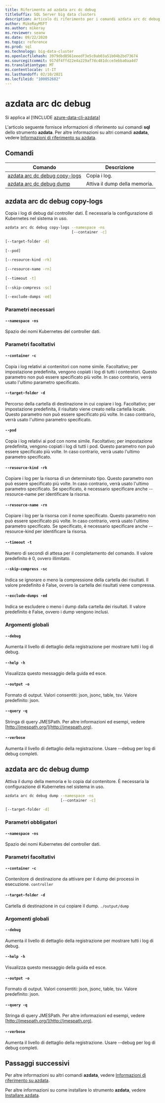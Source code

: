 ```yaml
---
title: Riferimento ad azdata arc dc debug
titleSuffix: SQL Server big data clusters
description: Articolo di riferimento per i comandi azdata arc dc debug.
author: MikeRayMSFT
ms.author: mikeray
ms.reviewer: seanw
ms.date: 09/22/2020
ms.topic: reference
ms.prod: sql
ms.technology: big-data-cluster
ms.openlocfilehash: 3979dbd8561eeedf3e5c0ab03a51b04b2bd73674
ms.sourcegitcommit: 917df4ffd22e4a229af7dc481dcce3ebba0aa4d7
ms.translationtype: MT
ms.contentlocale: it-IT
ms.lasthandoff: 02/10/2021
ms.locfileid: "100052682"
---
```

# <a name="azdata-arc-dc-debug"></a>azdata arc dc debug

Si applica al [!INCLUDE [azure-data-cli-azdata](../../includes/azure-data-cli-azdata.md)]

L'articolo seguente fornisce informazioni di riferimento sui comandi **sql** dello strumento **azdata**. Per altre informazioni su altri comandi **azdata**, vedere [Informazioni di riferimento su azdata](reference-azdata.md).

## <a name="commands"></a>Comandi

|Comando|Descrizione|
| --- | --- |
[azdata arc dc debug copy-logs](#azdata-arc-dc-debug-copy-logs) | Copia i log.
[azdata arc dc debug dump](#azdata-arc-dc-debug-dump) | Attiva il dump della memoria.
## <a name="azdata-arc-dc-debug-copy-logs"></a>azdata arc dc debug copy-logs
Copia i log di debug dal controller dati. È necessaria la configurazione di Kubernetes nel sistema in uso.
```bash
azdata arc dc debug copy-logs --namespace -ns 
                              [--container -c]  
                              
[--target-folder -d]  
                              
[--pod]  
                              
[--resource-kind -rk]  
                              
[--resource-name -rn]  
                              
[--timeout -t]  
                              
[--skip-compress -sc]  
                              
[--exclude-dumps -ed]
```
### <a name="required-parameters"></a>Parametri necessari
#### `--namespace -ns`
Spazio dei nomi Kubernetes del controller dati.
### <a name="optional-parameters"></a>Parametri facoltativi
#### `--container -c`
Copia i log relativi ai contenitori con nome simile. Facoltativo; per impostazione predefinita, vengono copiati i log di tutti i contenitori. Questo parametro non può essere specificato più volte. In caso contrario, verrà usato l'ultimo parametro specificato.
#### `--target-folder -d`
Percorso della cartella di destinazione in cui copiare i log. Facoltativo; per impostazione predefinita, il risultato viene creato nella cartella locale.  Questo parametro non può essere specificato più volte. In caso contrario, verrà usato l'ultimo parametro specificato.
#### `--pod`
Copia i log relativi ai pod con nome simile. Facoltativo; per impostazione predefinita, vengono copiati i log di tutti i pod. Questo parametro non può essere specificato più volte. In caso contrario, verrà usato l'ultimo parametro specificato.
#### `--resource-kind -rk`
Copiare i log per la risorsa di un determinato tipo. Questo parametro non può essere specificato più volte. In caso contrario, verrà usato l'ultimo parametro specificato. Se specificato, è necessario specificare anche --resource-name per identificare la risorsa.
#### `--resource-name -rn`
Copiare i log per la risorsa con il nome specificato. Questo parametro non può essere specificato più volte. In caso contrario, verrà usato l'ultimo parametro specificato. Se specificato, è necessario specificare anche --resource-kind per identificare la risorsa.
#### `--timeout -t`
Numero di secondi di attesa per il completamento del comando. Il valore predefinito è 0, ovvero illimitato.
#### `--skip-compress -sc`
Indica se ignorare o meno la compressione della cartella dei risultati. Il valore predefinito è False, ovvero la cartella dei risultati viene compressa.
#### `--exclude-dumps -ed`
Indica se escludere o meno i dump dalla cartella dei risultati. Il valore predefinito è False, ovvero i dump vengono inclusi.
### <a name="global-arguments"></a>Argomenti globali
#### `--debug`
Aumenta il livello di dettaglio della registrazione per mostrare tutti i log di debug.
#### `--help -h`
Visualizza questo messaggio della guida ed esce.
#### `--output -o`
Formato di output.  Valori consentiti: json, jsonc, table, tsv.  Valore predefinito: json.
#### `--query -q`
Stringa di query JMESPath. Per altre informazioni ed esempi, vedere [http://jmespath.org/](http://jmespath.org).
#### `--verbose`
Aumenta il livello di dettaglio della registrazione. Usare --debug per log di debug completi.
## <a name="azdata-arc-dc-debug-dump"></a>azdata arc dc debug dump
Attiva il dump della memoria e lo copia dal contenitore. È necessaria la configurazione di Kubernetes nel sistema in uso.
```bash
azdata arc dc debug dump --namespace -ns 
                         [--container -c]  
                         
[--target-folder -d]
```
### <a name="required-parameters"></a>Parametri obbligatori
#### `--namespace -ns`
Spazio dei nomi Kubernetes del controller dati.
### <a name="optional-parameters"></a>Parametri facoltativi
#### `--container -c`
Contenitore di destinazione da attivare per il dump dei processi in esecuzione.
`controller`
#### `--target-folder -d`
Cartella di destinazione in cui copiare il dump. `./output/dump`
### <a name="global-arguments"></a>Argomenti globali
#### `--debug`
Aumenta il livello di dettaglio della registrazione per mostrare tutti i log di debug.
#### `--help -h`
Visualizza questo messaggio della guida ed esce.
#### `--output -o`
Formato di output.  Valori consentiti: json, jsonc, table, tsv.  Valore predefinito: json.
#### `--query -q`
Stringa di query JMESPath. Per altre informazioni ed esempi, vedere [http://jmespath.org/](http://jmespath.org).
#### `--verbose`
Aumenta il livello di dettaglio della registrazione. Usare --debug per log di debug completi.

## <a name="next-steps"></a>Passaggi successivi

Per altre informazioni su altri comandi **azdata**, vedere [Informazioni di riferimento su azdata](reference-azdata.md). 

Per altre informazioni su come installare lo strumento **azdata**, vedere [Installare azdata](..\install\deploy-install-azdata.md).


